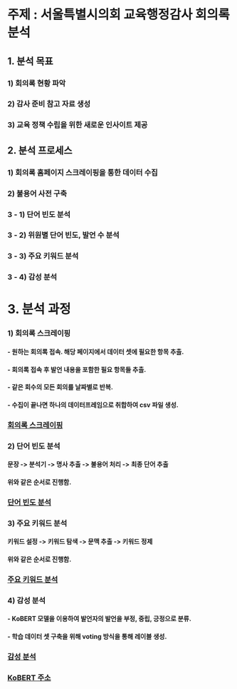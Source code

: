 # 주제 : 서울특별시의회 교육행정감사 회의록 분석

## 1. 분석 목표
### 1) 회의록 현황 파악
### 2) 감사 준비 참고 자료 생성
### 3) 교육 정책 수립을 위한 새로운 인사이트 제공

## 2. 분석 프로세스 

### 1) 회의록 홈페이지 스크레이핑을 통한 데이터 수집
### 2) 불용어 사전 구축
### 3 - 1) 단어 빈도 분석
### 3 - 2) 위원별 단어 빈도, 발언 수 분석
### 3 - 3) 주요 키워드 분석
### 3 - 4) 감성 분석

# 3. 분석 과정
### 1) 회의록 스크레이핑
#### - 원하는 회의록 접속. 해당 페이지에서 데이터 셋에 필요한 항목 추출.
#### - 회의록 접속 후 발언 내용을 포함한 필요 항목들 추출.
#### - 같은 회수의 모든 회의를 날짜별로 반복.
#### - 수집이 끝나면 하나의 데이터프레임으로 취합하여 csv 파일 생성.
### [회의록 스크레이핑](https://github.com/Umhyunbin/Education_Committee/blob/6227bd1f4a70904236427f5f6b57249054414eab/%ED%9A%8C%EC%9D%98%EB%A1%9D_%EC%8A%A4%ED%81%AC%EB%A0%88%EC%9D%B4%ED%95%91.ipynb)

### 2) 단어 빈도 분석
#### 문장 -> 분석기 -> 명사 추출 -> 불용어 처리 -> 최종 단어 추출
#### 위와 같은 순서로 진행함.
### [단어 빈도 분석](https://github.com/Umhyunbin/Education_Committee/blob/5c6f7d2f48b601db2d1391f6fd707f287d58f807/%EB%8B%A8%EC%96%B4%20%EB%B9%88%EB%8F%84%20%EB%B6%84%EC%84%9D.ipynb)

### 3) 주요 키워드 분석
#### 키워드 설정 -> 키워드 탐색 -> 문맥 추출 -> 키워드 정제
#### 위와 같은 순서로 진행함.
### [주요 키워드 분석](https://github.com/Umhyunbin/Education_Committee/blob/7b0fb3e182d255db067c406b2f7223c9db3d7bf8/%EB%8B%A8%EC%96%B4%20%ED%8F%AC%ED%95%A8%20%EB%AC%B8%EB%A7%A5%20%ED%8C%8C%EC%95%85.ipynb)

### 4) 감성 분석
#### - KoBERT 모델을 이용하여 발언자의 발언을 부정, 중립, 긍정으로 분류.
#### - 학습 데이터 셋 구축을 위해 voting 방식을 통해 레이블 생성.
### [감성 분석](https://github.com/Umhyunbin/Education_Committee/blob/35c15035ff271cded36978d5ce2c4fe249ad0654/sentiment_classification_kobert.ipynb)

### [KoBERT 주소](https://github.com/SKTBrain/KoBERT.git)
